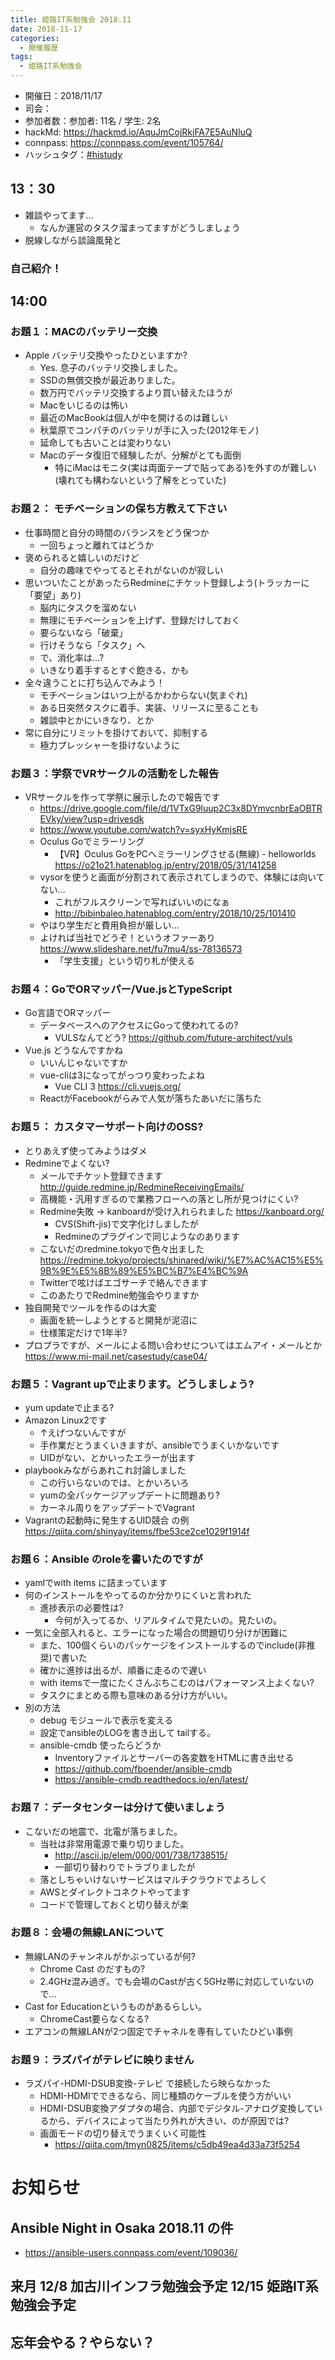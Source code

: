 ```yaml
---
title: 姫路IT系勉強会 2018.11
date: 2018-11-17
categories:
  - 開催履歴
tags:
  - 姫路IT系勉強会
---
```


* 開催日：2018/11/17
* 司会：
* 参加者数：参加者: 11名 / 学生: 2名
* hackMd: https://hackmd.io/AquJmCojRkiFA7E5AuNluQ
* connpass: https://connpass.com/event/105764/
* ハッシュタグ：[#histudy](https://twitter.com/search?q=%23histudy&src=typd)

## 13：30

* 雑談やってます...
  * なんか運営のタスク溜まってますがどうしましょう
* 脱線しながら談論風発と

### 自己紹介！

## 14:00

### お題１：MACのバッテリー交換

* Apple バッテリ交換やったひといますか?
  * Yes. 息子のバッテリ交換しました。
  * SSDの無償交換が最近ありました。
  * 数万円でバッテリ交換するより買い替えたほうが
  * Macをいじるのは怖い
  * 最近のMacBookは個人が中を開けるのは難しい
  * 秋葉原でコンパチのバッテリが手に入った(2012年モノ)
  * 延命しても古いことは変わりない
  * Macのデータ復旧で経験したが、分解がとても面倒
    * 特にiMacはモニタ(実は両面テープで貼ってある)を外すのが難しい(壊れても構わないという了解をとっていた)

### お題２： モチベーションの保ち方教えて下さい

* 仕事時間と自分の時間のバランスをどう保つか
  * 一回ちょっと離れてはどうか
* 褒められると嬉しいのだけど
  * 自分の趣味でやってるとそれがないのが寂しい
* 思いついたことがあったらRedmineにチケット登録しよう(トラッカーに「要望」あり)
  * 脳内にタスクを溜めない
  * 無理にモチベーションを上げず、登録だけしておく
  * 要らないなら「破棄」
  * 行けそうなら「タスク」へ
  * で、消化率は...?
  * いきなり着手するとすぐ飽きる、かも
* 全々違うことに打ち込んでみよう！
  * モチベーションはいつ上がるかわからない(気まぐれ)
  * ある日突然タスクに着手、実装、リリースに至ることも
  * 雑談中とかにいきなり、とか
* 常に自分にリミットを掛けておいて、抑制する
  * 極力プレッシャーを掛けないように

### お題３：学祭でVRサークルの活動をした報告

* VRサークルを作って学祭に展示したので報告です
  * https://drive.google.com/file/d/1VTxG9luup2C3x8DYmvcnbrEaOBTREVky/view?usp=drivesdk
  * https://www.youtube.com/watch?v=syxHyKmjsRE
  * Oculus Goでミラーリング
    * 【VR】Oculus GoをPCへミラーリングさせる(無線) - helloworlds https://o21o21.hatenablog.jp/entry/2018/05/31/141258
  * vysorを使うと画面が分割されて表示されてしまうので、体験には向いてない…
    * これがフルスクリーンで写ればいいのになぁ
    * http://bibinbaleo.hatenablog.com/entry/2018/10/25/101410
  * やはり学生だと費用負担が厳しい...
  * よければ当社でどうぞ！というオファーあり https://www.slideshare.net/fu7mu4/ss-78136573
    * 「学生支援」という切り札が使える

### お題４：GoでORマッパー/Vue.jsとTypeScript

* Go言語でORマッパー
  * データベースへのアクセスにGoって使われてるの?
    * VULSなんてどう? https://github.com/future-architect/vuls
* Vue.js どうなんですかね
  * いいんじゃないですか
  * vue-cliは3になってがっつり変わったよね
    * Vue CLI 3 https://cli.vuejs.org/
  * ReactがFacebookがらみで人気が落ちたあいだに落ちた

### お題５： カスタマーサポート向けのOSS?

* とりあえず使ってみようはダメ
* Redmineでよくない?
  * メールでチケット登録できます http://guide.redmine.jp/RedmineReceivingEmails/
  * 高機能・汎用すぎるので業務フローへの落とし所が見つけにくい?
  * Redmine失敗 -> kanboardが受け入れられました https://kanboard.org/
    * CVS(Shift-jis)で文字化けしましたが
    * Redmineのプラグインで同じようなのあります
  * こないだのredmine.tokyoで色々出ました https://redmine.tokyo/projects/shinared/wiki/%E7%AC%AC15%E5%9B%9E%E5%8B%89%E5%BC%B7%E4%BC%9A
  * Twitterで呟けばエゴサーチで絡んできます
  * このあたりでRedmine勉強会やりますか
* 独自開発でツールを作るのは大変
  * 画面を統一しようとすると開発が泥沼に
  * 仕様策定だけで1年半?
* プロプラですが、メールによる問い合わせについてはエムアイ・メールとか https://www.mi-mail.net/casestudy/case04/

### お題５：Vagrant upで止まります。どうしましょう?

* yum updateで止まる?
* Amazon Linux2です
  * ↑えげつないんですが
  * 手作業だとうまくいきますが、ansibleでうまくいかないです
  * UIDがない、とかいったエラーが出ます
* playbookみながらあれこれ討論しました
  * この行いらないのでは、とかいろいろ
  * yumの全パッケージアップデートに問題あり?
  * カーネル周りをアップデートでVagrant  
* Vagrantの起動時に発生するUID競合 の例 https://qiita.com/shinyay/items/fbe53ce2ce1029f1914f

### お題６：Ansible のroleを書いたのですが

* yamlでwith items に詰まっています
* 何のインストールをやってるのか分かりにくいと言われた
  * 進捗表示の必要性は?
    * 今何が入ってるか、リアルタイムで見たいの。見たいの。
* 一気に全部入れると、エラーになった場合の問題切り分けが困難に
  * また、100個くらいのパッケージをインストールするのでinclude(非推奨)で書いた
  * 確かに進捗は出るが、順番に走るので遅い
  * with itemsで一度にたくさんぶちこむのはパフォーマンス上よくない?
  * タスクにまとめる際も意味のある分け方がいい。
* 別の方法
  * debug モジュールで表示を変える
  * 設定でansibleのLOGを書き出して tailする。
  * ansible-cmdb 使ったらどうか
    * Inventoryファイルとサーバーの各変数をHTMLに書き出せる
    * https://github.com/fboender/ansible-cmdb
    * https://ansible-cmdb.readthedocs.io/en/latest/

### お題７：データセンターは分けて使いましょう

* こないだの地震で、北電が落ちました。
  * 当社は非常用電源で乗り切りました。
    * http://ascii.jp/elem/000/001/738/1738515/
    * 一部切り替わりでトラブりましたが
  * 落としちゃいけないサービスはマルチクラウドでよろしく
  * AWSとダイレクトコネクトやってます
  * コードで管理しておくと切り替えが楽

### お題８：会場の無線LANについて

* 無線LANのチャンネルがかぶっているが何?
  * Chrome Cast のだすもの?
  * 2.4GHz混み過ぎ。でも会場のCastが古く5GHz帯に対応していないので...
* Cast for Educationというものがあるらしい。
  * ChromeCast要らなくなる?
* エアコンの無線LANが2つ固定でチャネルを専有していたひどい事例

### お題９：ラズパイがテレビに映りません

* ラズパイ-HDMI-DSUB変換-テレビ で接続したら映らなかった
  * HDMI-HDMIでできるなら、同じ種類のケーブルを使う方がいい
  * HDMI-DSUB変換アダプタの場合、内部でデジタル-アナログ変換しているから、デバイスによって当たり外れが大きい、のが原因では?
  * 画面モードの切り替えでうまくいく可能性
    * https://qiita.com/tmyn0825/items/c5db49ea4d33a73f5254

# お知らせ

## Ansible Night in Osaka 2018.11 の件

* https://ansible-users.connpass.com/event/109036/

## 来月 12/8 加古川インフラ勉強会予定 12/15 姫路IT系勉強会予定

## 忘年会やる？やらない？
